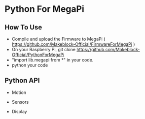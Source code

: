 # Python For MegaPi
## How To Use
 * Compile and upload the Firmware to MegaPi ( https://github.com/Makeblock-Official/FirmwareForMegaPi )
 * On your Raspberry Pi, git clone https://github.com/Makeblock-Official/PythonForMegaPi
 * "import lib.megapi from *" in your code.
 * python your code

## Python API
 * Motion
 
 * Sensors
 
 * Display